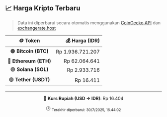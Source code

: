 

<!-- HARGA_KRIPTO -->
## 📈 Harga Kripto Terbaru

> Data ini diperbarui secara otomatis menggunakan [CoinGecko API](https://www.coingecko.com/) dan [exchangerate.host](https://exchangerate.host/)

<div align="center">

| 🪙 Token | 💰 Harga (IDR) |
|:------:|---------------:|
| 🟠 **Bitcoin (BTC)**   | Rp 1.936.721.207 |
| 🔵 **Ethereum (ETH)**  | Rp 62.064.641 |
| 🟣 **Solana (SOL)**    | Rp 2.933.716 |
| 🟢 **Tether (USDT)**   | Rp 16.411 |

---

💱 **Kurs Rupiah (USD → IDR)**: Rp 16.404

🕒 <sub>Terakhir diperbarui: 30/7/2025, 16.44.02</sub>

</div>
<!-- /HARGA_KRIPTO -->